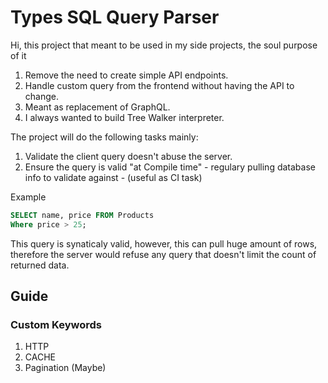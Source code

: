 # Types SQL Query Parser

Hi, this project that meant to be used in my side projects, the soul purpose of it

1. Remove the need to create simple API endpoints.
2. Handle custom query from the frontend without having the API to change.
3. Meant as replacement of GraphQL.
4. I always wanted to build Tree Walker interpreter.

The project will do the following tasks mainly:

1. Validate the client query doesn't abuse the server.
2. Ensure the query is valid "at Compile time" - regulary pulling database info to validate against - (useful as CI task)

Example

```sql
SELECT name, price FROM Products
Where price > 25;
```

This query is synaticaly valid, however, this can pull huge amount of rows, therefore the server would refuse any query that doesn't limit the count of returned data.

## Guide

### Custom Keywords

1. HTTP
2. CACHE
3. Pagination (Maybe)
